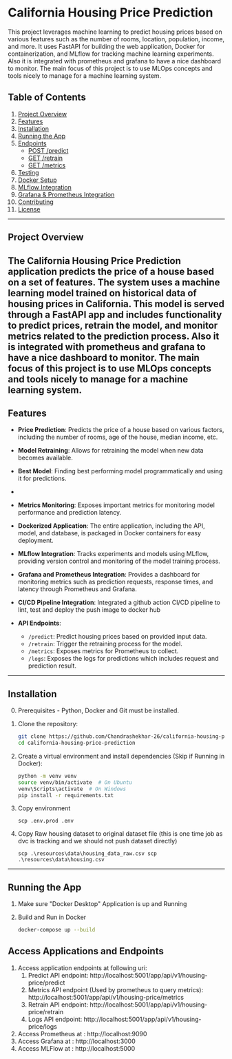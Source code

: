 # California Housing Price Prediction

This project leverages machine learning to predict housing prices based on various features such as the number of rooms, location, population, income, and more. It uses FastAPI for building the web application, Docker for containerization, and MLflow for tracking machine learning experiments.
Also it is integrated with prometheus and grafana to have a nice dashboard to monitor.
The main focus of this project is to use MLOps concepts and tools nicely to manage for a machine learning system.
## Table of Contents
1. [Project Overview](#project-overview)
2. [Features](#features)
3. [Installation](#installation)
4. [Running the App](#running-the-app)
5. [Endpoints](#endpoints)
   - [POST /predict](#post-predict)
   - [GET /retrain](#get-retrain)
   - [GET /metrics](#get-metrics)
6. [Testing](#testing)
7. [Docker Setup](#docker-setup)
8. [MLflow Integration](#mlflow-integration)
9. [Grafana & Prometheus Integration](#grafana--prometheus-integration)
10. [Contributing](#contributing)
11. [License](#license)

---

## Project Overview

The California Housing Price Prediction application predicts the price of a house based on a set of features. The system uses a machine learning model trained on historical data of housing prices in California. This model is served through a FastAPI app and includes functionality to predict prices, retrain the model, and monitor metrics related to the prediction process.
Also it is integrated with prometheus and grafana to have a nice dashboard to monitor.
**The main focus of this project is to use MLOps concepts and tools nicely to manage for a machine learning system.**
---

## Features

- **Price Prediction**: Predicts the price of a house based on various factors, including the number of rooms, age of the house, median income, etc.
  
- **Model Retraining**: Allows for retraining the model when new data becomes available.

- **Best Model**: Finding best performing model programmatically and using it for predictions.
- 
- **Metrics Monitoring**: Exposes important metrics for monitoring model performance and prediction latency.

- **Dockerized Application**: The entire application, including the API, model, and database, is packaged in Docker containers for easy deployment.

- **MLflow Integration**: Tracks experiments and models using MLflow, providing version control and monitoring of the model training process.

- **Grafana and Prometheus Integration**: Provides a dashboard for monitoring metrics such as prediction requests, response times, and latency through Prometheus and Grafana.

- **CI/CD Pipeline Integration**: Integrated a github action CI/CD pipeline to lint, test and deploy the push image to docker hub

- **API Endpoints**:
  - `/predict`: Predict housing prices based on provided input data.
  - `/retrain`: Trigger the retraining process for the model.
  - `/metrics`: Exposes metrics for Prometheus to collect.
  - `/logs`: Exposes the logs for predictions which includes request and prediction result. 
---

## Installation

0. Prerequisites - Python, Docker and Git must be installed.

1. Clone the repository:
    ```bash
    git clone https://github.com/Chandrashekhar-26/california-housing-price-prediction.git
    cd california-housing-price-prediction
    ```

2. Create a virtual environment and install dependencies (Skip if Running in Docker):
    ```bash
    python -m venv venv
    source venv/bin/activate  # On Ubuntu 
    venv\Scripts\activate  # On Windows 
    pip install -r requirements.txt
    ```
   
3. Copy environment
    ```
    scp .env.prod .env
   ```
   
3. Copy Raw housing dataset to original dataset file (this is one time job as dvc is tracking and we should not push dataset directly)
    ```
    scp .\resources\data\housing_data_raw.csv scp .\resources\data\housing.csv
   ```

---

## Running the App

1. Make sure "Docker Desktop" Application is up and Running

2. Build and Run in Docker
   ```bash
   docker-compose up --build
   ```

## Access Applications and Endpoints
1. Access application endpoints at following uri:
   1. Predict API endpoint: http://localhost:5001/app/api/v1/housing-price/predict
   2. Metrics API endpoint (Used by prometheus to query metrics): http://localhost:5001/app/api/v1/housing-price/metrics
   3. Retrain API endpoint: http://localhost:5001/app/api/v1/housing-price/retrain
   4. Logs API endpoint: http://localhost:5001/app/api/v1/housing-price/logs
2. Access Prometheus at : http://localhost:9090
3. Access Grafana at : http://localhost:3000
4. Access MLFlow at : http://localhost:5000